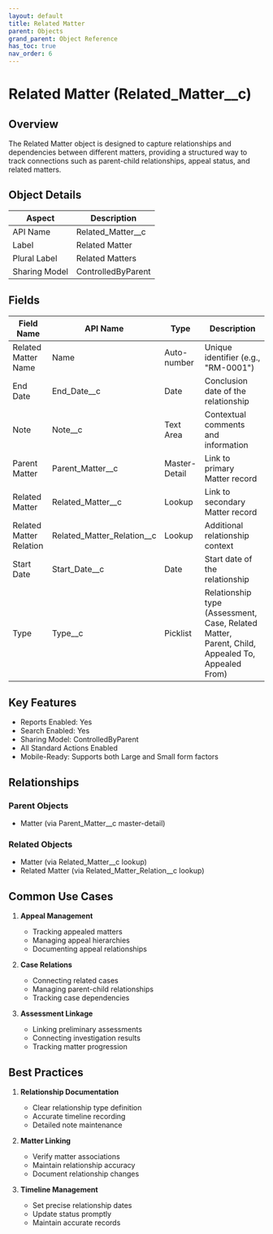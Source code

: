 ```yaml
---
layout: default
title: Related Matter
parent: Objects
grand_parent: Object Reference
has_toc: true
nav_order: 6
---
```


# Related Matter (Related_Matter__c)

## Overview

The Related Matter object is designed to capture relationships and dependencies between different matters, providing a structured way to track connections such as parent-child relationships, appeal status, and related matters.

## Object Details

| Aspect | Description |
|--------|-------------|
| API Name | Related_Matter__c |
| Label | Related Matter |
| Plural Label | Related Matters |
| Sharing Model | ControlledByParent |

## Fields

| Field Name | API Name | Type | Description |
|------------|----------|------|-------------|
| Related Matter Name | Name | Auto-number | Unique identifier (e.g., "RM-0001") |
| End Date | End_Date__c | Date | Conclusion date of the relationship |
| Note | Note__c | Text Area | Contextual comments and information |
| Parent Matter | Parent_Matter__c | Master-Detail | Link to primary Matter record |
| Related Matter | Related_Matter__c | Lookup | Link to secondary Matter record |
| Related Matter Relation | Related_Matter_Relation__c | Lookup | Additional relationship context |
| Start Date | Start_Date__c | Date | Start date of the relationship |
| Type | Type__c | Picklist | Relationship type (Assessment, Case, Related Matter, Parent, Child, Appealed To, Appealed From) |

## Key Features

- Reports Enabled: Yes
- Search Enabled: Yes
- Sharing Model: ControlledByParent
- All Standard Actions Enabled
- Mobile-Ready: Supports both Large and Small form factors

## Relationships

### Parent Objects
- Matter (via Parent_Matter__c master-detail)

### Related Objects
- Matter (via Related_Matter__c lookup)
- Related Matter (via Related_Matter_Relation__c lookup)

## Common Use Cases

1. **Appeal Management**
   - Tracking appealed matters
   - Managing appeal hierarchies
   - Documenting appeal relationships

2. **Case Relations**
   - Connecting related cases
   - Managing parent-child relationships
   - Tracking case dependencies

3. **Assessment Linkage**
   - Linking preliminary assessments
   - Connecting investigation results
   - Tracking matter progression

## Best Practices

1. **Relationship Documentation**
   - Clear relationship type definition
   - Accurate timeline recording
   - Detailed note maintenance

2. **Matter Linking**
   - Verify matter associations
   - Maintain relationship accuracy
   - Document relationship changes

3. **Timeline Management**
   - Set precise relationship dates
   - Update status promptly
   - Maintain accurate records
